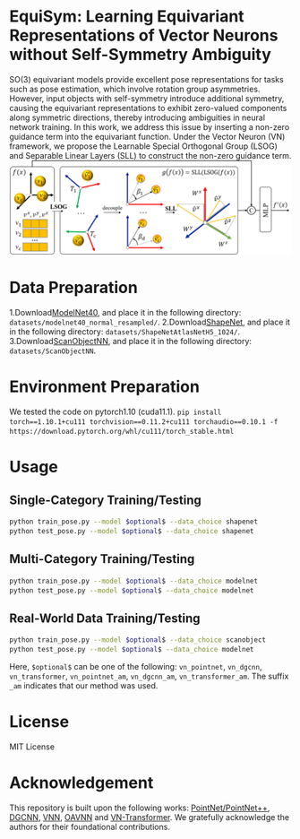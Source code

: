 # EquiSym: Learning Equivariant Representations of Vector Neurons without Self-Symmetry Ambiguity
SO(3) equivariant models provide excellent pose representations for tasks such as pose estimation, which involve rotation group asymmetries. However, input objects with self-symmetry introduce additional symmetry, causing the equivariant representations to exhibit zero-valued components along symmetric directions, thereby introducing ambiguities in neural network training. In this work, we address this issue by inserting a non-zero guidance term into the equivariant function. Under the Vector Neuron (VN) framework, we propose the Learnable Special Orthogonal Group (LSOG) and Separable Linear Layers (SLL) to construct the non-zero guidance term.
![](Fig.png)

# Data Preparation
1.Download[ModelNet40](https://shapenet.cs.stanford.edu/media/modelnet40_normal_resampled.zip), and place it in the following directory:  `datasets/modelnet40_normal_resampled/`.
2.Download[ShapeNet](https://condor-datasets.s3.us-east-2.amazonaws.com/dataset/ShapeNetAtlasNetH5_1024.zip), and place it in the following directory: `datasets/ShapeNetAtlasNetH5_1024/`.
3.Download[ScanObjectNN](ScanObjectNN), and place it in the following directory: `datasets/ScanObjectNN`.

# Environment Preparation
We tested the code on pytorch1.10 (cuda11.1).
`pip install torch==1.10.1+cu111 torchvision==0.11.2+cu111 torchaudio==0.10.1 -f https://download.pytorch.org/whl/cu111/torch_stable.html`

# Usage
## Single-Category Training/Testing
```bash
python train_pose.py --model $optional$ --data_choice shapenet
python test_pose.py --model $optional$ --data_choice shapenet
```
## Multi-Category Training/Testing
```bash
python train_pose.py --model $optional$ --data_choice modelnet
python test_pose.py --model $optional$ --data_choice modelnet
```
## Real-World Data Training/Testing
```bash
python train_pose.py --model $optional$ --data_choice scanobject
python test_pose.py --model $optional$ --data_choice modelnet
```
Here, `$optional$` can be one of the following: `vn_pointnet`, `vn_dgcnn`, `vn_transformer`, `vn_pointnet_am`, `vn_dgcnn_am`, `vn_transformer_am`. The suffix `_am` indicates that our method was used.

# License
MIT License


# Acknowledgement
This repository is built upon the following works:  [PointNet/PointNet++](https://github.com/yanx27/Pointnet_Pointnet2_pytorch), [DGCNN](https://github.com/WangYueFt/dgcnn), [VNN](https://github.com/FlyingGiraffe/vnn), [OAVNN](https://github.com/sidhikabalachandar/oavnn) and [VN-Transformer](https://github.com/lucidrains/VN-transformer). We gratefully acknowledge the authors for their foundational contributions.

